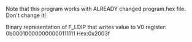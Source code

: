 Note that this program works with ALREADY changed program.hex file.
Don't change it!

Binary representation of F_LDIP that writes value to V0 register: 0b000100000000000111111
Hex:0x2003f
